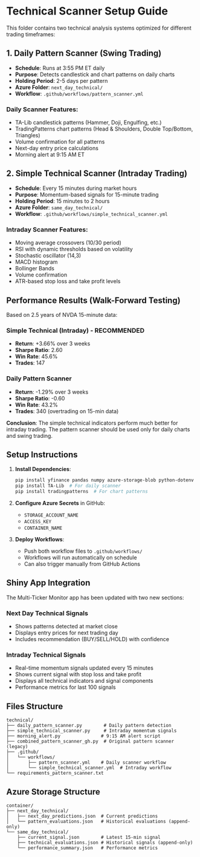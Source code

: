 # Technical Scanner Setup Guide

This folder contains two technical analysis systems optimized for different trading timeframes:

## 1. Daily Pattern Scanner (Swing Trading)
- **Schedule**: Runs at 3:55 PM ET daily
- **Purpose**: Detects candlestick and chart patterns on daily charts
- **Holding Period**: 2-5 days per pattern
- **Azure Folder**: `next_day_technical/`
- **Workflow**: `.github/workflows/pattern_scanner.yml`

### Daily Scanner Features:
- TA-Lib candlestick patterns (Hammer, Doji, Engulfing, etc.)
- TradingPatterns chart patterns (Head & Shoulders, Double Top/Bottom, Triangles)
- Volume confirmation for all patterns
- Next-day entry price calculations
- Morning alert at 9:15 AM ET

## 2. Simple Technical Scanner (Intraday Trading)
- **Schedule**: Every 15 minutes during market hours
- **Purpose**: Momentum-based signals for 15-minute trading
- **Holding Period**: 15 minutes to 2 hours
- **Azure Folder**: `same_day_technical/`
- **Workflow**: `.github/workflows/simple_technical_scanner.yml`

### Intraday Scanner Features:
- Moving average crossovers (10/30 period)
- RSI with dynamic thresholds based on volatility
- Stochastic oscillator (14,3)
- MACD histogram
- Bollinger Bands
- Volume confirmation
- ATR-based stop loss and take profit levels

## Performance Results (Walk-Forward Testing)

Based on 2.5 years of NVDA 15-minute data:

### Simple Technical (Intraday) - RECOMMENDED
- **Return**: +3.66% over 3 weeks
- **Sharpe Ratio**: 2.60
- **Win Rate**: 45.6%
- **Trades**: 147

### Daily Pattern Scanner
- **Return**: -1.29% over 3 weeks
- **Sharpe Ratio**: -0.60
- **Win Rate**: 43.2%
- **Trades**: 340 (overtrading on 15-min data)

**Conclusion**: The simple technical indicators perform much better for intraday trading. The pattern scanner should be used only for daily charts and swing trading.

## Setup Instructions

1. **Install Dependencies**:
   ```bash
   pip install yfinance pandas numpy azure-storage-blob python-dotenv
   pip install TA-Lib  # For daily scanner
   pip install tradingpatterns  # For chart patterns
   ```

2. **Configure Azure Secrets** in GitHub:
   - `STORAGE_ACCOUNT_NAME`
   - `ACCESS_KEY`
   - `CONTAINER_NAME`

3. **Deploy Workflows**:
   - Push both workflow files to `.github/workflows/`
   - Workflows will run automatically on schedule
   - Can also trigger manually from GitHub Actions

## Shiny App Integration

The Multi-Ticker Monitor app has been updated with two new sections:

### Next Day Technical Signals
- Shows patterns detected at market close
- Displays entry prices for next trading day
- Includes recommendation (BUY/SELL/HOLD) with confidence

### Intraday Technical Signals
- Real-time momentum signals updated every 15 minutes
- Shows current signal with stop loss and take profit
- Displays all technical indicators and signal components
- Performance metrics for last 100 signals

## Files Structure
```
technical/
├── daily_pattern_scanner.py        # Daily pattern detection
├── simple_technical_scanner.py     # Intraday momentum signals
├── morning_alert.py               # 9:15 AM alert script
├── combined_pattern_scanner_gh.py  # Original pattern scanner (legacy)
├── .github/
│   └── workflows/
│       ├── pattern_scanner.yml    # Daily scanner workflow
│       └── simple_technical_scanner.yml  # Intraday workflow
└── requirements_pattern_scanner.txt
```

## Azure Storage Structure
```
container/
├── next_day_technical/
│   ├── next_day_predictions.json  # Current predictions
│   └── pattern_evaluations.json   # Historical evaluations (append-only)
└── same_day_technical/
    ├── current_signal.json        # Latest 15-min signal
    ├── technical_evaluations.json # Historical signals (append-only)
    └── performance_summary.json   # Performance metrics
```